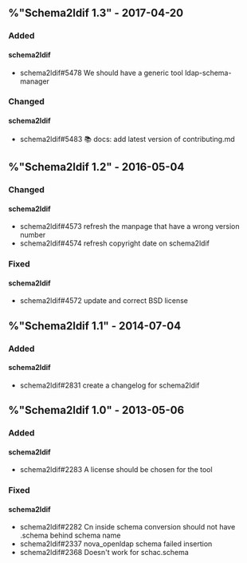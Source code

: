 ## %"Schema2ldif 1.3" - 2017-04-20

### Added

#### schema2ldif
- schema2ldif#5478 We should have a generic tool ldap-schema-manager

### Changed

#### schema2ldif
- schema2ldif#5483 :books: docs: add latest version of contributing.md

## %"Schema2ldif 1.2" - 2016-05-04

### Changed

#### schema2ldif
- schema2ldif#4573 refresh the manpage that have a wrong version number
- schema2ldif#4574 refresh copyright date on schema2ldif

### Fixed

#### schema2ldif
- schema2ldif#4572 update and correct BSD license

## %"Schema2ldif 1.1" - 2014-07-04

### Added

#### schema2ldif
- schema2ldif#2831 create a changelog for schema2ldif

## %"Schema2ldif 1.0" - 2013-05-06

### Added

#### schema2ldif
- schema2ldif#2283 A license should be chosen for the tool

### Fixed

#### schema2ldif
- schema2ldif#2282 Cn inside schema conversion should not have .schema behind schema name
- schema2ldif#2337 nova_openldap schema failed insertion
- schema2ldif#2368 Doesn't work for schac.schema

